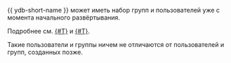 {{ ydb-short-name }} может иметь набор групп и пользователей уже с момента начального развёртывания.

Подробнее см. [{#T}](../../../reference/configuration/index.md#security-bootstrap) и [{#T}](../../../security/builtin-security.md).

Такие пользователи и группы ничем не отличаются от пользователей и групп, созданных позже.
